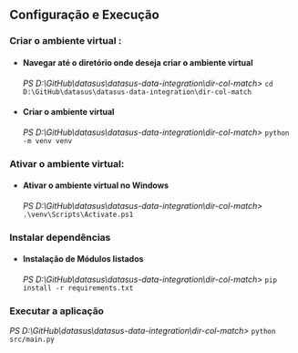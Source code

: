 
## Configuração e Execução

### Criar o ambiente virtual :
- #### Navegar até o diretório onde deseja criar o ambiente virtual
  *PS D:\GitHub\datasus\datasus-data-integration\dir-col-match>* ```cd D:\GitHub\datasus\datasus-data-integration\dir-col-match```
- #### Criar o ambiente virtual
  *PS D:\GitHub\datasus\datasus-data-integration\dir-col-match>* ```python -m venv venv```

### Ativar o ambiente virtual:
- #### Ativar o ambiente virtual no Windows
  *PS D:\GitHub\datasus\datasus-data-integration\dir-col-match>*  ```.\venv\Scripts\Activate.ps1```

### Instalar dependências
- #### Instalação de Módulos listados
  *PS D:\GitHub\datasus\datasus-data-integration\dir-col-match>* ```pip install -r requirements.txt```

### Executar a aplicação
*PS D:\GitHub\datasus\datasus-data-integration\dir-col-match>* ```python src/main.py```
